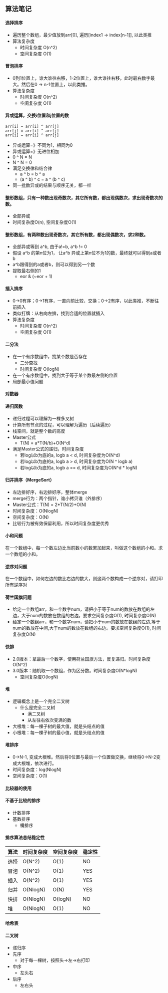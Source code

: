 ## 算法笔记

#### 选择排序
- 遍历整个数组，最少值放到arr[0], 遍历[index1 -> index[n-1]], 以此类推
- 算法复杂度
	+ 时间复杂度 O(n^2)
	+ 空间复杂度 O(1)

#### 冒泡排序
- 0到1位置上，谁大谁往右移，1-2位置上，谁大谁往右移，此时最右数字最大。然后在0 -> n-1位置上，以此类推。
- 算法复杂度
	+ 时间复杂度 O(n^2)
	+ 空间复杂度 O(1)

#### 异或运算，交换i位置和j位置的数
```
arr[i] = arr[i] ^ arr[j]
arr[j] = arr[i] ^ arr[j]
arr[i] = arr[i] ^ arr[j]
```
- 异或运算=》不同为1，相同为0
- 异或运算=》无进位相加
- 0 ^ N = N
- N ^ N = 0
- 满足交换律和结合律
	+ a ^ b = b ^ a
	+ (a ^ b) ^ c = a ^ (b ^ c)
- 同一批数异或的结果与顺序无关，都一样

#### 整形数组，只有一种数出现奇数次，其它所有数，都出现偶数次，求出现奇数次的数。
- 全部异或
- 时间复杂度O(n), 空间复杂度O(1)

#### 整形数组，有两种数出现奇数次，其它所有数，都出现偶数次，求2种数。
- 全部异或等到 a^b, 由于a!=b, a^b != 0
- 假设 a^b 的第n位为1， 让a^b 异或上第n位不为1的数，最终就可以得到a或者b
- a^b跟得到的a或者b，则可以得到另一个数
- 提取最右侧的1
	+ eor & (~eor + 1)

#### 插入排序
- 0->0有序；0->1有序，一直向前比较，交换；0->2有序，以此类推，不断往前插入
- 类似打牌：从右向左排，找到合适的位置就插入
- 算法复杂度
	+ 时间复杂度 O(n^2)
	+ 空间复杂度 O(1)

#### 二分法
- 在一个有序数组中，找某个数是否存在
	+ 二分查找
	+ 时间复杂度 O(logN)
- 在一个有序数组中，找到大于等于某个数最左侧的位置
- 局部最小值问题

#### 对数器

#### 递归函数
- 递归过程可以理解为一棵多叉树
- 计算所有节点的过程，可以理解为遍历（后续遍历）
- 栈空间，就是整个数的高度
- Master公式
	+ T(N) = a*T(N/b)+O(N^d)
- 满足Master公式的递归，时间复杂度
	+ 若log以b为底的a, logb a < d, 时间复杂度为O(N^d)
	+ 若log以b为底的a, logb a > d, 时间复杂度为O(N ^ logb a)
	+ 若log以b为底的a, logb a == d, 时间复杂度为O(N^d * logN)

#### 归并排序（MergeSort）
- 左边排好序，右边排好序，整体merge
- merge行为：两个指针，谁小拷贝谁（外排序）
- Master公式：T(N) = 2*T(N/2)+O(N)
- 时间复杂度：O(NlogN)
- 空间复杂度：O(N)
- 比较行为被有效保留利用，所以时间复杂度更优秀

#### 小和问题
在一个数组中，每一个数左边比当前数小的数累加起来，叫做这个数组的小和。求一个数组的小和。

#### 逆序对问题
在一个数组中，如何左边的数比右边的数大，则这两个数构成一个逆序对，请打印所有逆序对

#### 荷兰国旗问题
- 给定一个数组arr，和一个数字num，请把小于等于num的数放在数组的左边，大于num的数放在数组的右边。要求空间复杂度O(1), 时间复杂度O(N)
- 给定一个数组arr，和一个数字num，请把小于num的数放在数组的左边,等于num的数放在中间,大于num的数放在数组的右边。要求空间复杂度O(1), 时间复杂度O(N)

#### 快排
- 2.0版本：拿最后一个数字，使用荷兰国旗方法，反复递归。时间复杂度O(N^2)
- 3.0版本：随机取一个数组，作为区分数。时间复杂度O(N*logN)
	+ 空间复杂度O(logN)

#### 堆
- 逻辑概念上是一个完全二叉树
	+ 什么是完全二叉树
		- 满二叉树
		- 从左往右依次变满的数
- 大根堆：每一棵子树的最大值，就是头结点的值
- 小根堆：每一棵子树的最小值，就是头结点的值

#### 堆排序
- 0->N-1, 变成大根堆。然后将0位置与最后一个位置做交换，继续将0->N-2变成大根堆，依次进行。
- 时间复杂度：log(NlogN)
- 空间复杂度：O(1)

#### 比较器的使用

#### 不基于比较的排序
- 计数排序
- 基数排序
	+ 桶排序

#### 排序算法总结稳定性
| 算法 | 时间复杂度 | 空间复杂度 | 稳定性 |
| --- | --- | --- | --- |
| 选择 | O(N^2) | O(1) | NO |
| 冒泡 | O(N^2) | O(1) | YES |
| 插入 | O(N^2) | O(1) | YES |
| 归并 | O(NlogN) | O(N) | YES |
| 快排 | O(NlogN) | O(logN) | NO |
| 堆  | O(NlogN) | O(1) | NO |

#### 哈希表



#### 二叉树
- 递归序
- 先序
	- 对于每一棵树，按照头->左->右打印
- 中序
	- 左头右
- 后序
	- 左右头



